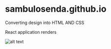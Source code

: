 # sambulosenda.github.io

Converting design into HTML AND CSS


React application renders

![alt text](https://screenshotscdn.firefoxusercontent.com/images/a71d5398-392d-4ea2-9fa8-cc480424d8b7.png)
